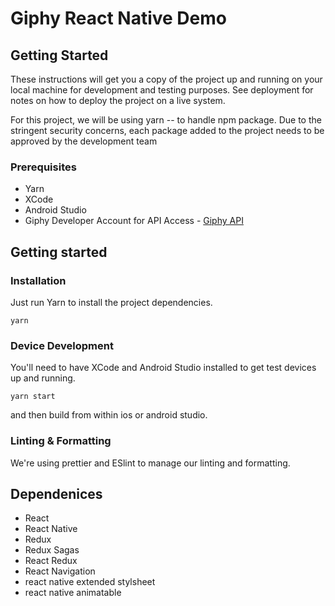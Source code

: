 # Giphy React Native Demo

## Getting Started

These instructions will get you a copy of the project up and running on your
local machine for development and testing purposes. See deployment for notes on
how to deploy the project on a live system.

For this project, we will be using yarn -- to handle npm package. Due to the
stringent security concerns, each package added to the project needs to be
approved by the development team

### Prerequisites

- Yarn
- XCode
- Android Studio
- Giphy Developer Account for API Access - [Giphy API](https://developers.giphy.com/)

## Getting started

### Installation

Just run Yarn to install the project dependencies.

`yarn`

### Device Development

You'll need to have XCode and Android Studio installed to get test devices up
and running.

`yarn start`

and then build from within ios or android studio.

### Linting & Formatting

We're using prettier and ESlint to manage our linting and formatting.

## Dependenices

- React
- React Native
- Redux
- Redux Sagas
- React Redux
- React Navigation
- react native extended stylsheet
- react native animatable
